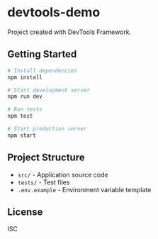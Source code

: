 # devtools-demo

Project created with DevTools Framework.

## Getting Started

```bash
# Install dependencies
npm install

# Start development server
npm run dev

# Run tests
npm test

# Start production server
npm start
```

## Project Structure

- `src/` - Application source code
- `tests/` - Test files
- `.env.example` - Environment variable template
## License

ISC
